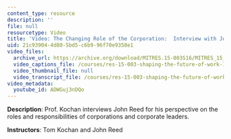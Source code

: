 ```yaml
---
content_type: resource
description: ''
file: null
resourcetype: Video
title: 'Video: The Changing Role of the Corporation:  Interview with John Reed'
uid: 21c93904-4d80-5bd5-c6b9-96f70e9358e1
video_files:
  archive_url: https://archive.org/download/MITRES.15-003S16/MITRES_15_003S16_3-1-4_360p.mp4
  video_captions_file: /courses/res-15-003-shaping-the-future-of-work-15-662x-spring-2016/0e3201d1aa025e10a12567176fcd98db_ADWGuj3nDQo.vtt
  video_thumbnail_file: null
  video_transcript_file: /courses/res-15-003-shaping-the-future-of-work-15-662x-spring-2016/fff00aa6af6301900bf291ecef6255d4_ADWGuj3nDQo.pdf
video_metadata:
  youtube_id: ADWGuj3nDQo
---
```


**Description**: Prof. Kochan interviews John Reed for his perspective on the roles and responsibilities of corporations and corporate leaders.

**Instructors**: Tom Kochan and John Reed